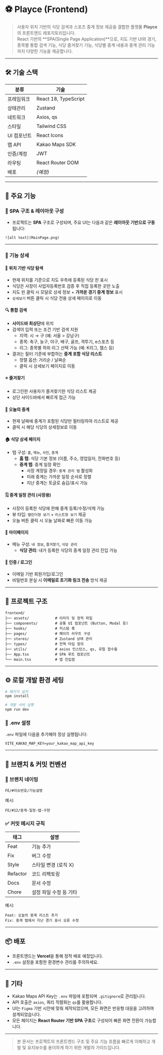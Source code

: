 # ⚽ Playce (Frontend)

> 사용자 위치 기반의 식당 검색과 스포츠 중계 정보 제공을 결합한 플랫폼 **Playce**의 프론트엔드 레포지토리입니다.  
> React 기반의 **SPA(Single Page Application)**으로, 지도 기반 UI와 경기, 종목별 통합 검색 기능, 식당 즐겨찾기 기능, 식당별 중계 내용과 중계 관리 기능까지 다양한 기능을 제공합니다.

---

## 🛠️ 기술 스택

| 분류        | 기술                 |
| ----------- | -------------------- |
| 프레임워크  | React 18, TypeScript |
| 상태관리    | Zustand              |
| 네트워크    | Axios, qs            |
| 스타일      | Tailwind CSS         |
| UI 컴포넌트 | React Icons          |
| 맵 API      | Kakao Maps SDK       |
| 인증/계정   | JWT                  |
| 라우팅      | React Router DOM     |
| 배포        | _(예정)_             |

---

## 🚀 주요 기능

### 🧭 SPA 구조 & 레이아웃 구성

- 프로젝트는 **SPA** 구조로 구성되며, 주요 UI는 다음과 같은 **레이아웃 기반으로 구동**됩니다:

```
![alt text](MainPage.png)
```

---

### 🧩 기능 상세

#### 📍 위치 기반 식당 탐색

- 현재 위치를 기준으로 지도 우측에 등록된 식당 핀 표시
- 식당은 사장이 사업자등록번호 검증 후 직접 등록한 곳만 노출
- 지도 핀 클릭 시 모달로 상세 정보 + **가까운 경기 중계 정보** 표시
- `상세보기` 버튼 클릭 시 식당 전용 상세 페이지로 이동

#### 🔍 통합 검색

- **사이드바 최상단**에 위치
- 검색어 입력 또는 조건 기반 검색 지원
  - 지역: 시 → 구 (예: 서울 > 강남구)
  - 종목: 축구, 농구, 야구, 배구, 골프, 격투기, e스포츠 등
  - 리그: 종목별 하위 리그 선택 가능 (예: K리그, 챔스 등)
- 결과는 필터 기준에 부합하는 **중계 포함 식당 리스트**
  - 정렬 옵션: 거리순 / 날짜순
  - 클릭 시 상세보기 페이지로 이동

#### ⭐ 즐겨찾기

- 로그인한 사용자가 즐겨찾기한 식당 리스트 제공
- 상단 사이드바에서 빠르게 접근 가능

#### 📅 오늘의 중계

- 현재 날짜에 중계가 포함된 식당만 필터링하여 리스트로 제공
- 클릭 시 해당 식당의 상세정보로 이동

#### 🏠 식당 상세 페이지

- 탭 구성: `홈`, `메뉴`, `사진`, `중계`
  - **홈 탭**: 식당 기본 정보 (이름, 주소, 영업일자, 전화번호 등)
  - **중계 탭**: 중계 일정 확인
    - 사장 계정일 경우: `중계 관리 탭` 활성화
    - 미래 중계는 가까운 일정 순서로 정렬
    - 지난 중계는 토글로 숨김/표시 가능

#### 🗓️ 중계 일정 관리 (사장용)

- 사장이 등록한 식당에 한해 중계 등록/수정/삭제 가능
- 뷰 타입: `캘린더형 보기` + `리스트형 보기` 제공
- 오늘 버튼 클릭 시 오늘 날짜로 빠른 이동 가능

#### 👤 마이페이지

- 메뉴 구성: `내 정보`, `즐겨찾기`, `식당 관리`
  - **식당 관리**: 내가 등록한 식당의 중계 일정 관리 진입 가능

#### 🔐 인증 / 로그인

- 이메일 기반 회원가입/로그인
- 비밀번호 분실 시 **이메일로 초기화 링크 전송** 방식 제공

---

## 📁 프로젝트 구조

```
frontend/
├── assets/            # 이미지 및 정적 파일
├── components/        # 공통 UI 컴포넌트 (Button, Modal 등)
├── hooks/             # 커스텀 훅
├── pages/             # 페이지 라우트 구성
├── stores/            # Zustand 상태 관리
├── types/             # 전역 타입 정의
├── utils/             # axios 인스턴스, qs, 유틸 함수들
├── App.tsx            # SPA 루트 컴포넌트
└── main.tsx           # 앱 진입점
```

---

## ⚙️ 로컬 개발 환경 세팅

```bash
# 패키지 설치
npm install

# 개발 서버 실행
npm run dev
```

### 🔐 .env 설정

`.env` 파일에 다음을 추가해야 정상 실행됩니다:

```
VITE_KAKAO_MAP_KEY=your_kakao_map_api_key
```

---

## 🧩 브랜치 & 커밋 컨벤션

### 🔀 브랜치 네이밍

```
FE/#이슈번호/기능설명
```

예시:

```
FE/#12/중계-일정-탭-구현
```

### ✅ 커밋 메시지 규칙

| 태그     | 설명                   |
| -------- | ---------------------- |
| Feat     | 기능 추가              |
| Fix      | 버그 수정              |
| Style    | 스타일 변경 (로직 X)   |
| Refactor | 코드 리팩토링          |
| Docs     | 문서 수정              |
| Chore    | 설정 파일 수정 등 기타 |

예시:

```
Feat: 오늘의 중계 리스트 추가
Fix: 중계 탭에서 지난 경기 표시 오류 수정
```

---

## 📦 배포

- 프론트엔드는 **Vercel**을 통해 정적 배포 예정입니다.
- `.env` 설정을 포함한 환경변수 관리를 주의하세요.

---

## 📌 기타

- Kakao Maps API Key는 `.env` 파일에 포함되며 `.gitignore`로 관리됩니다.
- API 호출은 `axios`, 쿼리 직렬화는 `qs`를 활용합니다.
- UI는 `Figma` 기반 시안에 맞춰 제작되었으며, 모든 화면은 반응형 대응을 고려하여 설계되었습니다.
- 모든 페이지는 **React Router 기반 SPA 구조**로 구성되어 빠른 화면 전환이 가능합니다.

---

> 본 문서는 프로젝트의 프론트엔드 구조 및 주요 기능 흐름을 빠르게 이해하고 개발 및 유지보수를 용이하게 하기 위한 개발자 가이드입니다.
